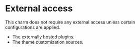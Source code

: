 # External access

This charm does not require any external access unless certain configurations are applied.

* The externally hosted plugins.
* The theme customization sources.